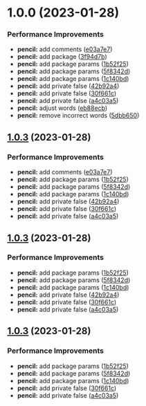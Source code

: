 # 1.0.0 (2023-01-28)


### Performance Improvements

* **pencil:** add comments ([e03a7e7](https://github.com/renatonerijr/switch-button-deploy/commit/e03a7e7ca067306f045b9974c50bad7125dffe56))
* **pencil:** add package ([3f94d7b](https://github.com/renatonerijr/switch-button-deploy/commit/3f94d7bc8cd2308c53267714cb5ee8e15a7fb735))
* **pencil:** add package params ([1b52f25](https://github.com/renatonerijr/switch-button-deploy/commit/1b52f252e25f2c9a18503ae22967fed889844139))
* **pencil:** add package params ([5f8342d](https://github.com/renatonerijr/switch-button-deploy/commit/5f8342da43745e7fbd4fa36c0d2634e09a3e5cbd))
* **pencil:** add package params ([1c140bd](https://github.com/renatonerijr/switch-button-deploy/commit/1c140bd390f89b9282b4f2d321bd38714a80fe6d))
* **pencil:** add private false ([42b92a4](https://github.com/renatonerijr/switch-button-deploy/commit/42b92a4123e0be3b3fd93949f553d55eb30fd803))
* **pencil:** add private false ([30f661c](https://github.com/renatonerijr/switch-button-deploy/commit/30f661c0f070abaa94a5f54a7a1bcfb67e32d937))
* **pencil:** add private false ([a4c03a5](https://github.com/renatonerijr/switch-button-deploy/commit/a4c03a5713b048c5dae576d01f6c35c175df8c49))
* **pencil:** adjust words ([eb88ecb](https://github.com/renatonerijr/switch-button-deploy/commit/eb88ecbd15446f2b2638baff7957128af7f8f7b7))
* **pencil:** remove incorrect words ([5dbb650](https://github.com/renatonerijr/switch-button-deploy/commit/5dbb650f47b87ee5ae0d593bf63c536bf77119fa))

## [1.0.3](https://github.com/iwsouza/switch-button/compare/v1.0.2...v1.0.3) (2023-01-28)


### Performance Improvements

* **pencil:** add comments ([e03a7e7](https://github.com/iwsouza/switch-button/commit/e03a7e7ca067306f045b9974c50bad7125dffe56))
* **pencil:** add package params ([1b52f25](https://github.com/iwsouza/switch-button/commit/1b52f252e25f2c9a18503ae22967fed889844139))
* **pencil:** add package params ([5f8342d](https://github.com/iwsouza/switch-button/commit/5f8342da43745e7fbd4fa36c0d2634e09a3e5cbd))
* **pencil:** add package params ([1c140bd](https://github.com/iwsouza/switch-button/commit/1c140bd390f89b9282b4f2d321bd38714a80fe6d))
* **pencil:** add private false ([42b92a4](https://github.com/iwsouza/switch-button/commit/42b92a4123e0be3b3fd93949f553d55eb30fd803))
* **pencil:** add private false ([30f661c](https://github.com/iwsouza/switch-button/commit/30f661c0f070abaa94a5f54a7a1bcfb67e32d937))
* **pencil:** add private false ([a4c03a5](https://github.com/iwsouza/switch-button/commit/a4c03a5713b048c5dae576d01f6c35c175df8c49))

## [1.0.3](https://github.com/iwsouza/switch-button/compare/v1.0.2...v1.0.3) (2023-01-28)


### Performance Improvements

* **pencil:** add package params ([1b52f25](https://github.com/iwsouza/switch-button/commit/1b52f252e25f2c9a18503ae22967fed889844139))
* **pencil:** add package params ([5f8342d](https://github.com/iwsouza/switch-button/commit/5f8342da43745e7fbd4fa36c0d2634e09a3e5cbd))
* **pencil:** add package params ([1c140bd](https://github.com/iwsouza/switch-button/commit/1c140bd390f89b9282b4f2d321bd38714a80fe6d))
* **pencil:** add private false ([42b92a4](https://github.com/iwsouza/switch-button/commit/42b92a4123e0be3b3fd93949f553d55eb30fd803))
* **pencil:** add private false ([30f661c](https://github.com/iwsouza/switch-button/commit/30f661c0f070abaa94a5f54a7a1bcfb67e32d937))
* **pencil:** add private false ([a4c03a5](https://github.com/iwsouza/switch-button/commit/a4c03a5713b048c5dae576d01f6c35c175df8c49))

## [1.0.3](https://github.com/iwsouza/switch-button/compare/v1.0.2...v1.0.3) (2023-01-28)


### Performance Improvements

* **pencil:** add package params ([1b52f25](https://github.com/iwsouza/switch-button/commit/1b52f252e25f2c9a18503ae22967fed889844139))
* **pencil:** add package params ([5f8342d](https://github.com/iwsouza/switch-button/commit/5f8342da43745e7fbd4fa36c0d2634e09a3e5cbd))
* **pencil:** add package params ([1c140bd](https://github.com/iwsouza/switch-button/commit/1c140bd390f89b9282b4f2d321bd38714a80fe6d))
* **pencil:** add private false ([30f661c](https://github.com/iwsouza/switch-button/commit/30f661c0f070abaa94a5f54a7a1bcfb67e32d937))
* **pencil:** add private false ([a4c03a5](https://github.com/iwsouza/switch-button/commit/a4c03a5713b048c5dae576d01f6c35c175df8c49))
